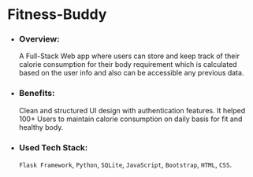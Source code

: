# Fitness-Buddy

- ### Overview: 
    A Full-Stack Web app where users can store and keep track of their calorie consumption for their body requirement which is calculated based on the user info and also can be accessible any previous data.

- ### Benefits: 
    Clean and structured UI design with authentication features. It helped 100+ Users to maintain calorie consumption on daily basis for fit and healthy body.

- ### Used Tech Stack: 
    `Flask Framework`, `Python`, `SQLite`, `JavaScript`, `Bootstrap`, `HTML`, `CSS`.

